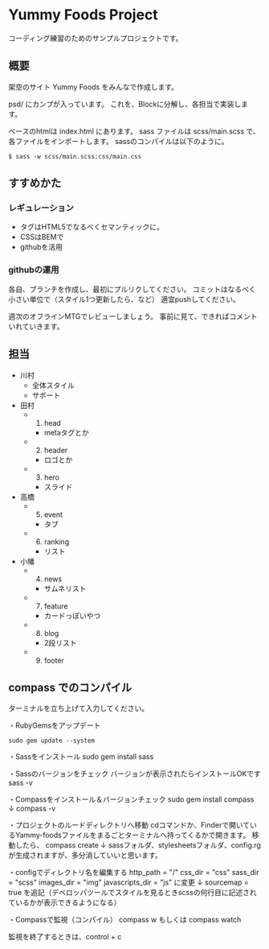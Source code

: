 # Yummy Foods Project

コーディング練習のためのサンプルプロジェクトです。

## 概要

架空のサイト Yummy Foods をみんなで作成します。

psd/ にカンプが入っています。
これを、Blockに分解し、各担当で実装します。

ベースのhtmlは index.html にあります。
sass ファイルは scss/main.scss で、各ファイルをインポートします。
sassのコンパイルは以下のように。

```
$ sass -w scss/main.scss:css/main.css
```

## すすめかた

### レギュレーション
- タグはHTML5でなるべくセマンティックに。
- CSSはBEMで
- githubを活用

### githubの運用

各自、ブランチを作成し、最初にプルリクしてください。
コミットはなるべく小さい単位で（スタイル1つ更新したら、など）
適宜pushしてください。

週次のオフラインMTGでレビューしましょう。
事前に見て、できればコメントいれていきます。


## 担当

- 川村
  - 全体スタイル
  - サポート
- 田村
  - 1. head
    - metaタグとか
  - 2. header
    - ロゴとか
  - 3. hero
    - スライド
- 高橋
  - 5. event
    - タブ
  - 6. ranking
    - リスト
- 小幡
  - 4. news
    - サムネリスト
  - 7. feature
    - カードっぽいやつ
  - 8. blog
    - 2段リスト
  - 9. footer


## compass でのコンパイル

ターミナルを立ち上げて入力してください。


・RubyGemsをアップデート
```
sudo gem update --system
```

・Sassをインストール
sudo gem install sass

・Sassのバージョンをチェック
バージョンが表示されたらインストールOKです
sass -v

・Compassをインストール＆バージョンチェック
sudo gem install compass
↓
compass -v

・プロジェクトのルードディレクトリへ移動
cdコマンドか、Finderで開いているYammy-foodsファイルをまるごとターミナルへ持ってくるかで開きます。
移動したら、
compass create
↓
sassフォルダ、stylesheetsフォルダ、config.rgが生成されますが、多分消していいと思います。

・configでディレクトリ名を編集する
http_path = "/"
css_dir = "css"
sass_dir = "scss"
images_dir = "img"
javascripts_dir = "js"
に変更
↓
sourcemap = true
を追記（デベロッパツールでスタイルを見るときscssの何行目に記述されているかが表示できるようになる）

・Compassで監視（コンパイル）
compass w
もしくは
compass watch

監視を終了するときは、control + c

